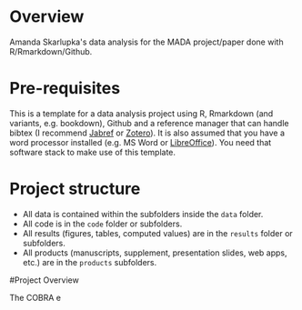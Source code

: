 # Overview

Amanda Skarlupka's data analysis for the MADA project/paper done with R/Rmarkdown/Github. 

# Pre-requisites

This is a template for a data analysis project using R, Rmarkdown (and variants, e.g. bookdown), Github and a reference manager that can handle bibtex (I recommend [Jabref](http://www.jabref.org/) or [Zotero](https://www.zotero.org/)). It is also assumed that you have a word processor installed (e.g. MS Word or [LibreOffice](https://www.libreoffice.org/)). You need that software stack to make use of this template.

# Project structure

* All data is contained within the subfolders inside the `data` folder.
* All code is in the `code` folder or subfolders.
* All results (figures, tables, computed values) are in the `results` folder or subfolders.
* All products (manuscripts, supplement, presentation slides, web apps, etc.) are in the `products` subfolders.

#Project Overview

The COBRA e

